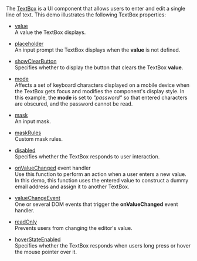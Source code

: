 The [TextBox](/Documentation/ApiReference/UI_Components/dxTextBox/) is a UI component that allows users to enter and edit a single line of text. This demo illustrates the following  TextBox properties:

- [value](/Documentation/ApiReference/UI_Components/dxTextBox/Configuration/#value)     
A value the TextBox displays.

- [placeholder](/Documentation/ApiReference/UI_Components/dxTextBox/Configuration/#placeholder)       
An input prompt the TextBox displays when the **value** is not defined.

- [showClearButton](/Documentation/ApiReference/UI_Components/dxTextBox/Configuration/#showClearButton)        
Specifies whether to display the button that clears the TextBox **value**.

- [mode](/Documentation/ApiReference/UI_Components/dxTextBox/Configuration/#mode)        
Affects a set of keyboard characters displayed on a mobile device when the TextBox gets focus and modifies the component's display style. In this example, the **mode** is set to *"password"* so that entered characters are obscured, and the password cannot be read.

- [mask](/Documentation/ApiReference/UI_Components/dxTextBox/Configuration/#mask)        
An input mask.

- [maskRules](/Documentation/ApiReference/UI_Components/dxTextBox/Configuration/#maskRules)        
Custom mask rules.

- [disabled](/Documentation/ApiReference/UI_Components/dxTextBox/Configuration/#disabled)        
Specifies whether the TextBox responds to user interaction.

- [onValueChanged](/Documentation/ApiReference/UI_Components/dxTextBox/Configuration/#onValueChanged) event handler      
Use this function to perform an action when a user enters a new value. In this demo, this function uses the entered value to construct a dummy email address and assign it to another TextBox.

- [valueChangeEvent](/Documentation/ApiReference/UI_Components/dxTextBox/Configuration/#valueChangeEvent)     
One or several DOM events that trigger the **onValueChanged** event handler.

- [readOnly](/Documentation/ApiReference/UI_Components/dxTextBox/Configuration/#readOnly)     
Prevents users from changing the editor's value.

- [hoverStateEnabled](/Documentation/ApiReference/UI_Components/dxTextBox/Configuration/#hoverStateEnabled)        
Specifies whether the TextBox responds when users long press or hover the mouse pointer over it.
